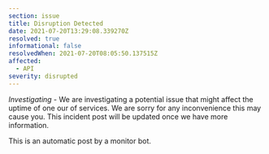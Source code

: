 ```yaml
---
section: issue
title: Disruption Detected
date: 2021-07-20T13:29:08.339270Z
resolved: true
informational: false
resolvedWhen: 2021-07-20T08:05:50.137515Z
affected:
  - API
severity: disrupted
---
```

*Investigating* - We are investigating a potential issue that might affect the uptime of one our of services. We are sorry for any inconvenience this may cause you. This incident post will be updated once we have more information.

This is an automatic post by a monitor bot.
        